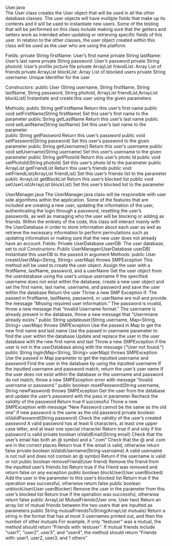 User.java  
The User class creates the User object that will be used in all the other database classes. The user objects will have multiple fields that make up its contents and it will be used to instantiate new users. Some of the testing that will be performed on this class include making sure that the getters and setters work as intended when updating or retrieving specific fields of this user. In relation to the other classes, the user object created within this class will be used as the user who are using the platform. 

Fields: 
private String firstName: User’s first name
private String lastName: User’s last name
private String password: User’s password
private String photoId: User’s profile picture file
private ArrayList<User> friendList: Array List of friends
private ArrayList<User> blockList: Array List of blocked users
private String username: Unique Identifier for the user

Constructors:
public User (String username, String firstName, String lastName, String password, String photoId, ArrayList<String> friendList,ArrayList<String> blockList)
Instantiate and create this user using the given parameters 

Methods:
public String getFirstName
Return this user’s first name
public void setFirstName(String firstName)
Set this user’s first name to the parameter 
public String getLastName
Return this user’s last name
public void setLastName(String lastName)
Set this user’s last name to the parameter  
public String getPassword
Return this user’s password 
public void setPassword(String password)
Set this user’s password to the given parameter 
public String getUsername()
Return this user’s username 
public void setUsername(String username)
Set this user’s username to the given parameter 
public String getPhotoId
Return this user’s photo Id 
public void setPhotoId(String photoId)
Set this user’s photo Id to the parameter 
public ArrayList<User> getFriendList
Return this user’s friends 
public void setFriendList(ArrayList<User> friendList)
Set this user’s friends list to the parameter 
public ArrayList<User> getBlockList
Return this user’s blocked list 
public void setUserList(ArrayList<User> blockList)
Set this user’s blocked list to the parameter 

UserManager.java
The UserManager.java class will be responsible with user side algorithms within the application. Some of the features that are included are creating a new user, updating the information of the user, authenticating the login through a password, resetting the user’s passwords, as well as managing who the user will be blocking or adding as friends. Within the entirety of the code, this class will interact mainly with the UserDatabase in order to store information about each user as well as retrieve the necessary information to perform permutations such as updating information or making sure that the new user does not already have an account.
Fields:
Private UserDatabase userDB: The user database, set to null
Constructors:
Public UserManager(UserDatabase userDB)
Instantiate this userDB to the passed in argument
Methods:
public User createUser(Map<String, String> userMap) throws SMPException
This method will be used to create the user object. 
Assign the user with a firstName, lastName, password, and a userName
Get the user object from the userdatabase using the user’s unique username
If the specified username does not exist within the database, create a new user object and set the first name, last name, username, and password and save the user within the database
Return the user
Throw a new SMP Exception if:
The passed in firstName, lastName, password, or userName are null and provide the message “Missing required user information.”
The password is invalid, throw a new message that “Invalid Username format.”
The username is already present in the database, throw a new message that “Usernmane already exists.”
public String updateuser(String username, Map<String, String> userMap) throws SMPException
Use the passed in Map to get the new first name and last name
Use the passed in username parameter to find the user within the database
Update and replace the user in the user database with the new first name and last
Throw a new SMPException if the user is not in the userDatabase along with the message (“User not found.”)
public String login(Map<String, String> userMap) throws SMPException
Use the passed in Map parameter to get the inputted username and password
Find the user in the database by using the inputted username
If the inputted username and password match, return the user’s user name
If the user does not exist within the database or the username and password do not match, throw a new SMPException error with message “Invalid username or password.”
public boolean resetPassword(String username, String newPassword) throws SMPException
Get the user from the database and update the user’s password with the pass in parameter
Recheck the validity of the password
Return true if successful
Throw a new SMPException with message “New Password cannot be the same as the old one” if new password is the same as the old password
private boolean isValidPassword(String password)
Check the validity of the user’s created password
A valid password has at least 6 characters, at least one upper case letter, and at least one special character
Return true if and only if the password is valid
private boolean isValidEmail(String email)
Check that the user’s email has both an @ symbol and a “.com”
Check that the @ and .com are in the correct places
Return true if the email is valid, otherwise return false
private boolean isValidUsername(String username)
A valid username is not null and does not contain an @ symbol
Return if the username is valid or not
public boolean removeFriend(User friend)
Remove the friend from the inputted user’s friends list
Return true if the friend was removed and return false on any exception
public boolean blockUser(User userBlocked)
Add the user in the parameter to this user’s blocked list
Return true if the operation was successful, otherwise return false
public boolean unblockUser(User userBlocker)
Remove the user in the parameter from this user’s blocked list
Return true if the operation was successful, otherwise return false
public ArrayList<User> MutualFriends(User one, User two)
Return an array list of mutual friends between the two users that are inputted as parameters
public String mutualFriendsToString(ArrayList<User> mutuals)
Return a string in the format that has at most 3 usernames printed out, and then the number of other mutuals
For example, if only “testuser” was a mutual, the method should return “Friends with: testuser”. If mutual friends include “user1”, “user2”, user3”, and “user4”, the method should return “Friends with: user1, user2, user3, and 1 others”
